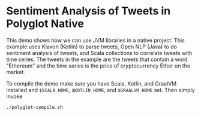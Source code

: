 # Sentiment Analysis of Tweets in Polyglot Native

This demo shows how we can use JVM libraries in a native project. This example uses Klaxon (Kotlin) to parse tweets, Open NLP (Java) to do sentiment analysis of tweets, and Scala collections to correlate tweets with time series. The tweets in the example are the tweets that contain a word "Ethereum" and the time series is the price of cryptocurrency Ether on the market.

To compile the demo make sure you have Scala, Kotlin, and GraalVM installed and `$SCALA_HOME`, `$KOTLIN_HOME`, and `$GRAALVM_HOME` set. Then simply invoke
```
./polyglot-compile.sh
```
